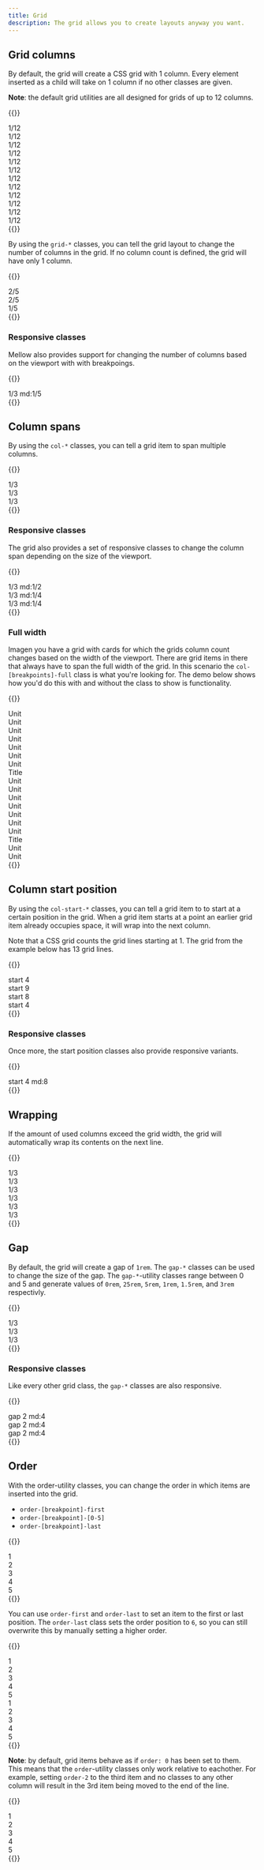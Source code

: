 ```yaml
---
title: Grid
description: The grid allows you to create layouts anyway you want.
---
```


## Grid columns
By default, the grid will create a CSS grid with 1 column. Every element inserted as a child will take on 1 column if no other classes are given.

**Note**: the default grid utilities are all designed for grids of up to 12 columns.

{{<example class="docs-preview-grid">}}
<div class="grid grid-12">
  <div>1/12</div>
  <div>1/12</div>
  <div>1/12</div>
  <div>1/12</div>
  <div>1/12</div>
  <div>1/12</div>
  <div>1/12</div>
  <div>1/12</div>
  <div>1/12</div>
  <div>1/12</div>
  <div>1/12</div>
  <div>1/12</div>
</div>
{{</example>}}

By using the `grid-*` classes, you can tell the grid layout to change the number of columns in the grid. If no column count is defined, the grid will have only 1 column.

{{<example class="docs-preview-grid">}}
<div class="grid grid-5">
  <div class="col-2">2/5</div>
  <div class="col-2">2/5</div>
  <div class="col-1">1/5</div>
</div>
{{</example>}}

### Responsive classes
Mellow also provides support for changing the number of columns based on the viewport with with breakpoings.

{{<example class="docs-preview-grid">}}
<div class="grid grid-3 grid-md-5">
  <div class="col-1">1/3 md:1/5</div>
</div>
{{</example>}}

## Column spans
By using the `col-*` classes, you can tell a grid item to span multiple columns.

{{<example class="docs-preview-grid">}}
<div class="grid grid-12">
  <div class="col-4">1/3</div>
  <div class="col-4">1/3</div>
  <div class="col-4">1/3</div>
</div>
{{</example>}}

### Responsive classes
The grid also provides a set of responsive classes to change the column span depending on the size of the viewport.

{{<example class="docs-preview-grid">}}
<div class="grid grid-12">
  <div class="col-4 col-md-6">1/3 md:1/2</div>
  <div class="col-4 col-md-3">1/3 md:1/4</div>
  <div class="col-4 col-md-3">1/3 md:1/4</div>
</div>
{{</example>}}

### Full width
Imagen you have a grid with cards for which the grids column count changes based on the width of the viewport. There are grid items in there that always have to span the full width of the grid. In this scenario the `col-[breakpoints]-full` class is what you're looking for. The demo below shows how you'd do this with and without the class to show is functionality.

{{<example class="docs-preview-grid">}}
<div class="grid grid-1 grid-sm-2 grid-md-3 grid-lg-4 grid-xl-5 grid-ul-6">
  <div>Unit</div>
  <div>Unit</div>
  <div>Unit</div>
  <div>Unit</div>
  <div>Unit</div>
  <div>Unit</div>
  <div>Unit</div>
  <div class="col-full">Title</div>
  <div>Unit</div>
  <div>Unit</div>
  <div>Unit</div>
  <div>Unit</div>
  <div>Unit</div>
  <div>Unit</div>
  <div>Unit</div>
  <div class="col-sm-2 col-md-3 col-lg-4 col-xl-5 col-ul-6">Title</div>
  <div>Unit</div>
  <div>Unit</div>
</div>
{{</example>}}

## Column start position
By using the `col-start-*` classes, you can tell a grid item to to start at a certain position in the grid. When a grid item starts at a point an earlier grid item already occupies space, it will wrap into the next column.

Note that a CSS grid counts the grid lines starting at 1. The grid from the example below has 13 grid lines.

{{<example class="docs-preview-grid">}}
<div class="grid grid-12">
  <div class="col-3 col-start-4">start 4</div>
  <div class="col-2 col-start-9">start 9</div>
  <div class="col-2 col-start-8">start 8</div>
  <div class="col-1 col-start-12">start 4</div>
</div>
{{</example>}}

### Responsive classes
Once more, the start position classes also provide responsive variants.

{{<example class="docs-preview-grid">}}
<div class="grid grid-12">
  <div class="col-3 col-start-4 col-start-md-8">start 4 md:8</div>
</div>
{{</example>}}

## Wrapping
If the amount of used columns exceed the grid width, the grid will automatically wrap its contents on the next line.

{{<example class="docs-preview-grid">}}
<div class="grid grid-12">
  <div class="col-4">1/3</div>
  <div class="col-4">1/3</div>
  <div class="col-4">1/3</div>
  <div class="col-4">1/3</div>
  <div class="col-4">1/3</div>
  <div class="col-4">1/3</div>
</div>
{{</example>}}

## Gap
By default, the grid will create a gap of `1rem`. The `gap-*` classes can be used to change the size of the gap. The `gap-*`-utility classes range between 0 and 5 and generate values of `0rem`, `25rem`, `5rem`, `1rem`, `1.5rem`, and `3rem` respectivly.

{{<example class="docs-preview-grid">}}
<div class="grid grid-12 gap-0">
  <div class="col-4">1/3</div>
  <div class="col-4">1/3</div>
  <div class="col-4">1/3</div>
</div>
{{</example>}}

### Responsive classes
Like every other grid class, the `gap-*` classes are also responsive.

{{<example class="docs-preview-grid">}}
<div class="grid grid-12 gap-2 gap-md-4">
  <div class="col-4">gap 2 md:4</div>
  <div class="col-4">gap 2 md:4</div>
  <div class="col-4">gap 2 md:4</div>
</div>
{{</example>}}

## Order
With the order-utility classes, you can change the order in which items are inserted into the grid.

* `order-[breakpoint]-first`
* `order-[breakpoint]-[0-5]`
* `order-[breakpoint]-last`

{{<example class="docs-preview-grid">}}
<div class="grid grid-5">
  <div class="order-0">1</div>
  <div class="order-1">2</div>
  <div class="order-3">3</div>
  <div class="order-2">4</div>
  <div class="order-4">5</div>
</div>
{{</example>}}

You can use `order-first` and `order-last` to set an item to the first or last position. The `order-last` class sets the order position to `6`, so you can still overwrite this by manually setting a higher order.

{{<example class="docs-preview-grid">}}
<div class="grid grid-5 mb-3">
  <div class="order-0">1</div>
  <div class="order-1">2</div>
  <div class="order-first">3</div>
  <div class="order-2">4</div>
  <div class="order-4">5</div>
</div>
<div class="grid grid-5">
  <div class="order-0">1</div>
  <div class="order-1">2</div>
  <div class="order-last">3</div>
  <div class="order-2">4</div>
  <div class="order-4">5</div>
</div>
{{</example>}}

**Note**: by default, grid items behave as if `order: 0` has been set to them. This means that the `order`-utility classes only work relative to eachother. For example, setting `order-2` to the third item and no classes to any other column will result in the 3rd item being moved to the end of the line.

{{<example class="docs-preview-grid">}}
<div class="grid grid-5">
  <div>1</div>
  <div>2</div>
  <div class="order-2">3</div>
  <div>4</div>
  <div>5</div>
</div>
{{</example>}}
